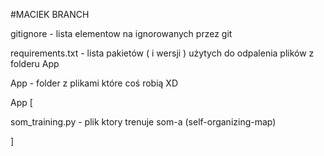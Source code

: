 #MACIEK BRANCH

gitignore - lista elementow na ignorowanych przez git

requirements.txt - lista pakietów ( i wersji ) użytych do odpalenia plików z folderu App

App - folder z plikami które coś robią XD

App [

som_training.py - plik ktory trenuje som-a (self-organizing-map)

]
